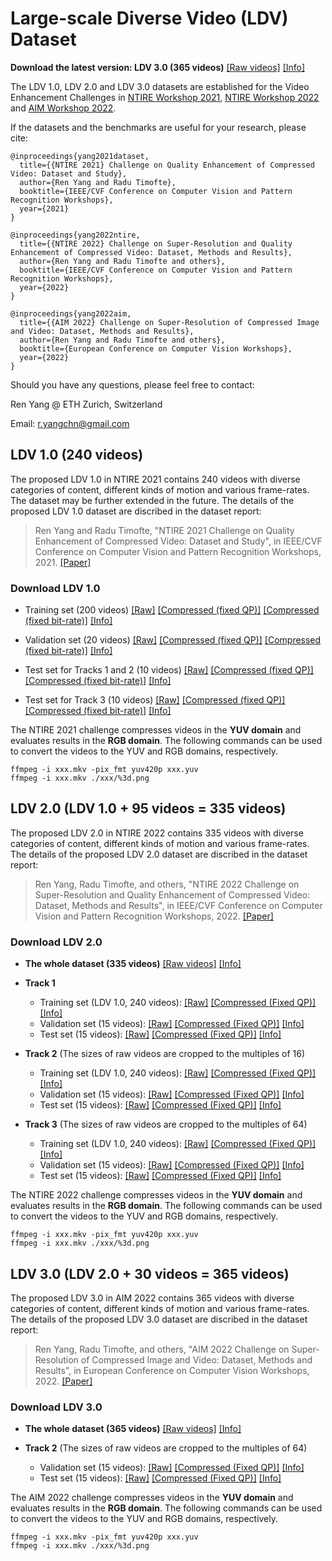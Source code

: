 # Large-scale Diverse Video (LDV) Dataset

**Download the latest version: LDV 3.0 (365 videos)** [[Raw videos]](https://drive.google.com/file/d/1MT6oihhUuZDfaMSOZfH5SERxbUkHA4Je/view?usp=drive_link) [[Info]](https://drive.google.com/file/d/1_VTWRhrTKaNvMlR0UH-WZcWJibu1QwLt/view?usp=drive_link) 

The LDV 1.0, LDV 2.0 and LDV 3.0 datasets are established for the Video Enhancement Challenges in [NTIRE Workshop 2021](https://data.vision.ee.ethz.ch/cvl/ntire21/), [NTIRE Workshop 2022](https://data.vision.ee.ethz.ch/cvl/ntire22/) and [AIM Workshop 2022](https://data.vision.ee.ethz.ch/cvl/aim22/).

If the datasets and the benchmarks are useful for your research, please cite:
```
@inproceedings{yang2021dataset,
  title={{NTIRE 2021} Challenge on Quality Enhancement of Compressed Video: Dataset and Study},
  author={Ren Yang and Radu Timofte}, 
  booktitle={IEEE/CVF Conference on Computer Vision and Pattern Recognition Workshops}, 
  year={2021}
}

@inproceedings{yang2022ntire,
  title={{NTIRE 2022} Challenge on Super-Resolution and Quality Enhancement of Compressed Video: Dataset, Methods and Results},
  author={Ren Yang and Radu Timofte and others}, 
  booktitle={IEEE/CVF Conference on Computer Vision and Pattern Recognition Workshops}, 
  year={2022}
}

@inproceedings{yang2022aim,
  title={{AIM 2022} Challenge on Super-Resolution of Compressed Image and Video: Dataset, Methods and Results},
  author={Ren Yang and Radu Timofte and others}, 
  booktitle={European Conference on Computer Vision Workshops}, 
  year={2022}
}
```

Should you have any questions, please feel free to contact:

Ren Yang @ ETH Zurich, Switzerland   

Email: r.yangchn@gmail.com


## LDV 1.0 (240 videos)

The proposed LDV 1.0 in NTIRE 2021 contains 240 videos with diverse categories of content, different kinds of motion and various frame-rates. The dataset may be further extended in the future. The details of the proposed LDV 1.0 dataset are discribed in the dataset report:

> Ren Yang and Radu Timofte, "NTIRE 2021 Challenge on Quality Enhancement of Compressed Video: Dataset and Study", in IEEE/CVF Conference on Computer Vision and Pattern Recognition Workshops, 2021. [[Paper]](https://arxiv.org/abs/2104.10782)

### Download LDV 1.0

- Training set (200 videos) 
[[Raw]](https://drive.google.com/file/d/1E24fD2rGrB5QQWUl30RkczEkaGJlPBH_/view?usp=drive_link) 
[[Compressed (fixed QP)]](https://drive.google.com/file/d/1nhfzUHBUzQzhJO8GkpQtNW4vxu4tunNx/view?usp=drive_link)
[[Compressed (fixed bit-rate)]](https://drive.google.com/file/d/1SdIpIqeoQR-MgR0NS06eALL-I_vJjcIj/view?usp=drive_link)
[[Info]](https://drive.google.com/file/d/1SqRKyNxOE7cRb3TZ4JcPpe0r01zrpEq2/view?usp=drive_link)

- Validation set (20 videos)
[[Raw]](https://drive.google.com/file/d/19bNZhdjvRtbFCmOPzSJowCkjrk1dsecL/view?usp=drive_link)
[[Compressed (fixed QP)]](https://drive.google.com/file/d/1ANB85AI_2ShppyBkOEPvQKBHaS-HlPc1/view?usp=drive_link)
[[Compressed (fixed bit-rate)]](https://drive.google.com/file/d/1XLsytIMWjRYpkBD_CMiE5e9733dC4TvE/view?usp=drive_link)
[[Info]](https://drive.google.com/file/d/1wa4s7AOHpO2iWzK99sJbKaLna4pivmRM/view?usp=drive_link)

- Test set for Tracks 1 and 2 (10 videos)
[[Raw]](https://drive.google.com/file/d/1W4bDwhQbZpRyWmBlEAJZH6cte5-Blvn8/view?usp=drive_link)
[[Compressed (fixed QP)]](https://drive.google.com/file/d/1mc4LXrseNkpjLe9HfD0ho7g9JPHneKHy/view?usp=drive_link)
[[Compressed (fixed bit-rate)]](https://drive.google.com/file/d/1zeNSwd2D0D6vJ1hmXiOn0C2ug4IJmTca/view?usp=drive_link)
[[Info]](https://drive.google.com/file/d/1gS7Sis0tBvUA-xg96STEPaY2uTGYyGAM/view?usp=drive_link)

- Test set for Track 3 (10 videos)
[[Raw]](https://drive.google.com/file/d/1bCDGvmE_5ZQq7l4MRtJwyIMKWhj8JVxc/view?usp=drive_link)
[[Compressed (fixed QP)]](https://drive.google.com/file/d/1g08W8nIe6Hv8Mt7LZ0OoNNOPn478s_AR/view?usp=drive_link)
[[Compressed (fixed bit-rate)]](https://drive.google.com/file/d/1Y2pGoDN7yW7NeZ4bZy-UjmXUyaZwaJFd/view?usp=drive_link)
[[Info]](https://drive.google.com/file/d/18Hsm80F9h2_uEVoVoI4GNlZBvEAirYtw/view?usp=drive_link) 

The NTIRE 2021 challenge compresses videos in the **YUV domain** and evaluates results in the **RGB domain**. The following commands can be used to convert the videos to the YUV and RGB domains, respectively. 

```
ffmpeg -i xxx.mkv -pix_fmt yuv420p xxx.yuv
ffmpeg -i xxx.mkv ./xxx/%3d.png
```

## LDV 2.0 (LDV 1.0 + 95 videos = 335 videos)

The proposed LDV 2.0 in NTIRE 2022 contains 335 videos with diverse categories of content, different kinds of motion and various frame-rates. The details of the proposed LDV 2.0 dataset are discribed in the dataset report:

> Ren Yang, Radu Timofte, and others, "NTIRE 2022 Challenge on Super-Resolution and Quality Enhancement of Compressed Video: Dataset, Methods and Results", in IEEE/CVF Conference on Computer Vision and Pattern Recognition Workshops, 2022. [[Paper]](https://openaccess.thecvf.com/content/CVPR2022W/NTIRE/papers/Yang_NTIRE_2022_Challenge_on_Super-Resolution_and_Quality_Enhancement_of_Compressed_CVPRW_2022_paper.pdf)
> 

### Download LDV 2.0

- **The whole dataset (335 videos)** [[Raw videos]](https://data.vision.ee.ethz.ch/reyang/NTIRE2022/LDV2.zip) [[Info]](https://data.vision.ee.ethz.ch/reyang/NTIRE2022/data_LDV2.xlsx) 

- **Track 1**
  - Training set (LDV 1.0, 240 videos): 
[[Raw]](https://data.vision.ee.ethz.ch/reyang/NTIRE2022/train/train_gt.zip)
[[Compressed (Fixed QP)]](https://data.vision.ee.ethz.ch/reyang/NTIRE2022/train/train_QP37.zip)
[[Info]](https://data.vision.ee.ethz.ch/reyang/NTIRE2022/train/data_train_1.xlsx)
  - Validation set (15 videos): 
[[Raw]](https://drive.google.com/file/d/1rX7_asAGa4xOVnGc2l9QYoYyVa7yBFSM/view?usp=drive_link)
[[Compressed (Fixed QP)]](https://drive.google.com/file/d/1hvGPYWI6U6XXLKQTBGk28KDyZ6CM4FH3/view?usp=drive_link)
[[Info]](https://drive.google.com/file/d/1FKQk4P6d56676XHRaaSaFq01fdpBgkec/view?usp=drive_link)
  - Test set (15 videos): 
[[Raw]](https://drive.google.com/file/d/1yF7b5NG-tgLPkbPTeogt1nI3tXtN6hAe/view?usp=drive_link)
[[Compressed (Fixed QP)]](https://drive.google.com/file/d/1LcXCaDRccKGFg8fUdB23iX9LLR5s3D4q/view?usp=drive_link)
[[Info]](https://drive.google.com/file/d/1_cLeRy64rgB7SK7aMEcmLTYkg7NoOoTA/view?usp=drive_link)

- **Track 2** (The sizes of raw videos are cropped to the multiples of 16)
  - Training set (LDV 1.0, 240 videos): 
[[Raw]](https://data.vision.ee.ethz.ch/reyang/NTIRE2022/train/train_down2_gt.zip)
[[Compressed (Fixed QP)]](https://data.vision.ee.ethz.ch/reyang/NTIRE2022/train/train_down2_QP37.zip)
[[Info]](https://data.vision.ee.ethz.ch/reyang/NTIRE2022/train/data_train_2.xlsx)
  - Validation set (15 videos): 
[[Raw]](https://drive.google.com/file/d/1GXfakFwFgb2G8f1B7g9y1D2tV5MAXzpW/view?usp=drive_link)
[[Compressed (Fixed QP)]](https://drive.google.com/file/d/1F5sMpu-Y8KHhz23UKZurJ-ewiwhdQBqR/view?usp=drive_link)
[[Info]](https://drive.google.com/file/d/1tGw_ab_3kDi3iDFCjmP0czbYV-qtG2Ml/view?usp=drive_link)
  - Test set (15 videos): 
[[Raw]](https://drive.google.com/file/d/1RMM6fXNfDmPqsz6dZ95yPVZ2WgYKbGzA/view?usp=drive_link)
[[Compressed (Fixed QP)]](https://drive.google.com/file/d/16QYY0rZ8a3avSJgI3Kv55ZMNrl__WtmZ/view?usp=drive_link)
[[Info]](https://drive.google.com/file/d/1-ps3uxXuJWsavvTnDhVu7QFOQ_7A2HbM/view?usp=drive_link)

- **Track 3** (The sizes of raw videos are cropped to the multiples of 64)
  - Training set (LDV 1.0, 240 videos): 
[[Raw]](https://data.vision.ee.ethz.ch/reyang/NTIRE2022/train/train_down4_gt.zip)
[[Compressed (Fixed QP)]](https://data.vision.ee.ethz.ch/reyang/NTIRE2022/train/train_down4_QP37.zip)
[[Info]](https://data.vision.ee.ethz.ch/reyang/NTIRE2022/train/data_train_3.xlsx)
  - Validation set (15 videos): 
[[Raw]](https://drive.google.com/file/d/1pIn_dcH4yvFSUBT08D4QK18guWaM6wnd/view?usp=drive_link)
[[Compressed (Fixed QP)]](https://drive.google.com/file/d/1vT8jVmyUeJGLlWiEBBCU-F8PKBZ_I-55/view?usp=drive_link)
[[Info]](https://drive.google.com/file/d/1UcW_E72tDRpsThDK5HA1PChtnVGUz6F-/view?usp=drive_link)
  - Test set (15 videos): 
[[Raw]](https://drive.google.com/file/d/1dqAoS5nCuBMlNoMcHqaMPXoSSOSZehC4/view?usp=drive_link)
[[Compressed (Fixed QP)]](https://drive.google.com/file/d/1P5juq-cXGy5-YRQU8BVmJWgzB5M29JRw/view?usp=drive_link)
[[Info]](https://drive.google.com/file/d/1jkAwh4L93huWUGJ5Gy2NVJEJPJ_unIV8/view?usp=drive_link)

The NTIRE 2022 challenge compresses videos in the **YUV domain** and evaluates results in the **RGB domain**. The following commands can be used to convert the videos to the YUV and RGB domains, respectively. 

```
ffmpeg -i xxx.mkv -pix_fmt yuv420p xxx.yuv
ffmpeg -i xxx.mkv ./xxx/%3d.png
```

## LDV 3.0 (LDV 2.0 + 30 videos = 365 videos)

The proposed LDV 3.0 in AIM 2022 contains 365 videos with diverse categories of content, different kinds of motion and various frame-rates. The details of the proposed LDV 3.0 dataset are discribed in the dataset report:

> Ren Yang, Radu Timofte, and others, "AIM 2022 Challenge on Super-Resolution of Compressed Image and Video: Dataset, Methods and Results", in European Conference on Computer Vision Workshops, 2022. [[Paper]](https://arxiv.org/pdf/2208.11184.pdf)
> 

### Download LDV 3.0

- **The whole dataset (365 videos)** [[Raw videos]](https://drive.google.com/file/d/1MT6oihhUuZDfaMSOZfH5SERxbUkHA4Je/view?usp=drive_link) [[Info]](https://drive.google.com/file/d/1_VTWRhrTKaNvMlR0UH-WZcWJibu1QwLt/view?usp=drive_link) 

- **Track 2** (The sizes of raw videos are cropped to the multiples of 64)
  - Validation set (15 videos): 
[[Raw]](https://drive.google.com/file/d/1PE3yHukHm850LaqAY3QZNpmMdjiQ31Z5/view?usp=drive_link)
[[Compressed (Fixed QP)]](https://drive.google.com/file/d/1E3rTScRq58xNXp4JR7Xw_Gs7G9MTY8Af/view?usp=drive_link)
[[Info]](https://drive.google.com/file/d/1mufD_-ceg8wLkaVnoTWy2d09cIGnVwdI/view?usp=drive_link)
  - Test set (15 videos): 
[[Raw]](https://drive.google.com/file/d/1tCLh8KAK7JcwfwNWsytk6KYpG-RgWGqq/view?usp=drive_link)
[[Compressed (Fixed QP)]](https://drive.google.com/file/d/1RgZRymK3i4TMxHSSZbk48p9RkF8uULjl/view?usp=drive_link)
[[Info]](https://drive.google.com/file/d/1IAsho89oY8j3_uV0yx2Pi2kG5MC5X3bv/view?usp=drive_link)

The AIM 2022 challenge compresses videos in the **YUV domain** and evaluates results in the **RGB domain**. The following commands can be used to convert the videos to the YUV and RGB domains, respectively. 

```
ffmpeg -i xxx.mkv -pix_fmt yuv420p xxx.yuv
ffmpeg -i xxx.mkv ./xxx/%3d.png
```
